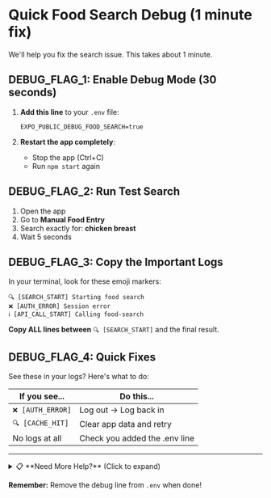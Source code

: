 # Quick Food Search Debug (1 minute fix)

We'll help you fix the search issue. This takes about 1 minute.

## DEBUG_FLAG_1: Enable Debug Mode (30 seconds)

1. **Add this line** to your `.env` file:
   ```
   EXPO_PUBLIC_DEBUG_FOOD_SEARCH=true
   ```

2. **Restart the app completely**:
   - Stop the app (Ctrl+C)
   - Run `npm start` again

## DEBUG_FLAG_2: Run Test Search

1. Open the app
2. Go to **Manual Food Entry**
3. Search exactly for: **chicken breast**
4. Wait 5 seconds

## DEBUG_FLAG_3: Copy the Important Logs

In your terminal, look for these emoji markers:

```
🔍 [SEARCH_START] Starting food search
❌ [AUTH_ERROR] Session error  
ℹ️ [API_CALL_START] Calling food-search
```

**Copy ALL lines between** `🔍 [SEARCH_START]` and the final result.

## DEBUG_FLAG_4: Quick Fixes

See these in your logs? Here's what to do:

| If you see... | Do this... |
|---------------|------------|
| `❌ [AUTH_ERROR]` | Log out → Log back in |
| `🔍 [CACHE_HIT]` | Clear app data and retry |
| No logs at all | Check you added the .env line |

---

<details>
<summary>📋 **Need More Help?** (Click to expand)</summary>

### Other Test Searches
If "chicken breast" works, also try:
- Single word: `cheese`
- With special chars: `M&M's`

### What the Logs Mean
- `🔍` = Search operations
- `❌` = Errors that need fixing
- `ℹ️` = Normal info messages
- `🔐` = Login/auth checks (normal)

### Sharing Your Results
Email us with:
1. The logs between `[SEARCH_START]` and end
2. What search term failed
3. Error message you saw (screenshot helps!)

### Clear App Cache
- **iOS**: Settings → General → iPhone Storage → NutriAI → Delete App
- **Android**: Settings → Apps → NutriAI → Storage → Clear Data
- **Expo Go**: Hold app icon → Delete → Reinstall

</details>

**Remember:** Remove the debug line from `.env` when done!